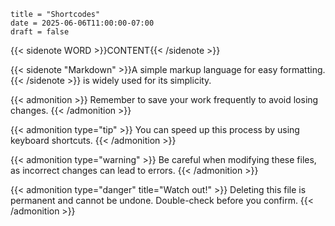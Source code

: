 ```
title = "Shortcodes"
date = 2025-06-06T11:00:00-07:00
draft = false
```

{{< sidenote WORD >}}CONTENT{{< /sidenote >}}

{{< sidenote "Markdown" >}}A simple markup language for easy formatting.{{< /sidenote >}} is widely used for its simplicity.


<!--note-->
{{< admonition >}}
Remember to save your work frequently to avoid losing changes.
{{< /admonition >}}

{{< admonition type="tip" >}}
You can speed up this process by using keyboard shortcuts.
{{< /admonition >}}

{{< admonition type="warning" >}}
Be careful when modifying these files, as incorrect changes can lead to errors.
{{< /admonition >}}

{{< admonition type="danger" title="Watch out!" >}}
Deleting this file is permanent and cannot be undone. Double-check before you confirm.
{{< /admonition >}}